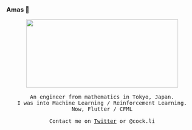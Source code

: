 ### Amas 👋

<p align="center">
  <img src="https://i.imgur.com/WNCS4sM.gif"  width="400" height="180" >
  <br><br>
  <samp>
An engineer from mathematics in Tokyo, Japan. <br>
I was into Machine Learning / Reinforcement Learning. <br>
Now, Flutter / CFML
     <br><br>Contact me on <a href="https://twitter.com/">Twitter</a> or @cock.li
  </samp>
</p>

<!--
**surjithctly/surjithctly** is a ✨ _special_ ✨ repository because its `README.md` (this file) appears on your GitHub profile.

Here are some ideas to get you started:

- 🔭 I’m currently working on ...
- 🌱 I’m currently learning ...
- 👯 I’m looking to collaborate on ...
- 🤔 I’m looking for help with ...
- 💬 Ask me about ...
- 📫 How to reach me: ...
- 😄 Pronouns: ...
- ⚡ Fun fact: ...
-->
